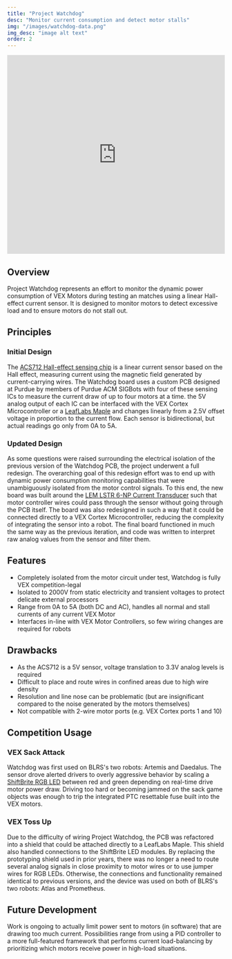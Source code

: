 ```yaml
---
title: "Project Watchdog"
desc: "Monitor current consumption and detect motor stalls"
img: "/images/watchdog-data.png"
img_desc: "image alt text"
order: 2
---
```


<iframe width="100%" height="461" src="https://www.youtube.com/embed/WLyXgygtGUg?start=0&end=20" frameborder="0" allow="autoplay; encrypted-media" allowfullscreen></iframe>

## Overview
Project Watchdog represents an effort to monitor the dynamic power consumption of VEX Motors during testing an matches using a linear Hall-effect current sensor. It is designed to monitor motors to detect excessive load and to ensure motors do not stall out.

## Principles

### Initial Design

The [ACS712 Hall-effect sensing chip](https://www.allegromicro.com/en/Products/Current-Sensor-ICs/Zero-To-Fifty-Amp-Integrated-Conductor-Sensor-ICs/ACS712.aspx) is a linear current sensor based on the Hall effect, measuring current using the magnetic field generated by current-carrying wires. The Watchdog board uses a custom PCB designed at Purdue by members of Purdue ACM SIGBots with four of these sensing ICs to measure the current draw of up to four motors at a time. the 5V analog output of each IC can be interfaced with the VEX Cortex Microcontroller or a [LeafLabs Maple](https://www.leaflabs.com/maple) and changes linearly from a 2.5V offset voltage in proportion to the current flow. Each sensor is bidirectional, but actual readings go only from 0A to 5A.

### Updated Design

As some questions were raised surrounding the electrical isolation of the previous version of the Watchdog PCB, the project underwent a full redesign. The overarching goal of this redesign effort was to end up with dynamic power consumption monitoring capabilities that were unambiguously isolated from the motor control signals. To this end, the new board was built around the [LEM LSTR 6-NP Current Transducer](https://www.digikey.com/product-detail/en/lem-usa-inc/LTSR-6-NP/398-1021-5-ND/1026512) such that motor controller wires could pass through the sensor without going through the PCB itself. The board was also redesigned in such a way that it could be connected directly to a VEX Cortex Microcontroller, reducing the complexity of integrating the sensor into a robot. The final board functioned in much the same way as the previous iteration, and code was written to interpret raw analog values from the sensor and filter them.

## Features
- Completely isolated from the motor circuit under test, Watchdog is fully VEX competition-legal
- Isolated to 2000V from static electricity and transient voltages to protect delicate external processors
- Range from 0A to 5A (both DC and AC), handles all normal and stall currents of any current VEX Motor
- Interfaces in-line with VEX Motor Controllers, so few wiring changes are required for robots

## Drawbacks
- As the ACS712 is a 5V sensor, voltage translation to 3.3V analog levels is required
- Difficult to place and route wires in confined areas due to high wire density
- Resolution and line nose can be problematic (but are insignificant compared to the noise generated by the motors themselves)
- Not compatible with 2-wire motor ports (e.g. VEX Cortex ports 1 and 10)

## Competition Usage

### VEX Sack Attack
Watchdog was first used on BLRS's two robots: Artemis and Daedalus. The sensor drove alerted drivers to overly aggressive behavior by scaling a [ShiftBrite RGB LED](https://www.sparkfun.com/products/10075) between red and green depending on real-time drive motor power draw. Driving too hard or becoming jammed on the sack game objects was enough to trip the integrated PTC resettable fuse built into the VEX motors.

### VEX Toss Up
Due to the difficulty of wiring Project Watchdog, the PCB was refactored into a shield that could be attached directly to a LeafLabs Maple. This shield also handled connections to the ShiftBrite LED modules. By replacing the prototyping shield used in prior years, there was no longer a need to route several analog signals in close proximity to motor wires or to use jumper wires for RGB LEDs. Otherwise, the connections and functionality remained identical to previous versions, and the device was used on both of BLRS's two robots: Atlas and Prometheus.

## Future Development
Work is ongoing to actually limit power sent to motors (in software) that are drawing too much current. Possibilities range from using a PID controller to a more full-featured framework that performs current load-balancing by prioritizing which motors receive power in high-load situations.

